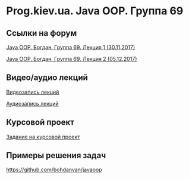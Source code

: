 Prog.kiev.ua. Java OOP. Группа 69
===

## Cсылки на форум

[Java OOP. Богдан. Группа 69. Лекция 1 (30.11.2017)](https://prog.kiev.ua/forum/index.php/topic,3305.0.html)

[Java OOP. Богдан. Группа 69. Лекция 2 (05.12.2017)](https://prog.kiev.ua/forum/index.php/topic,3316.0.html)

## Видео/аудио лекций

[Видеозапись лекций](https://mega.nz/#F!fI9ACBqB)

[Аудиозапись лекций](https://mega.nz/#F!iIUhgL5T)

## Курсовой проект

[Задание на курсовой проект](https://docs.google.com/document/d/1BD_RtdtKI4MZylI_UGOGdE8_d2CZTZnfVCWwirvSVbU/edit)

## Примеры решения задач

https://github.com/bohdanvan/javaoop
